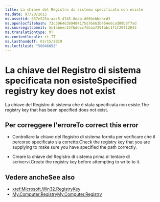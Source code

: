 ```yaml
---
title: La chiave del Registro di sistema specificata non esiste
ms.date: 07/20/2015
ms.assetid: 837e925a-aac5-4745-8eaa-d08bebbcbcd3
ms.openlocfilehash: 72c39646389484175d76663b454e6cad09b3f7ad
ms.sourcegitcommit: 5c1abeec15fbddcc7dbaa729fabc1f1f29f12045
ms.translationtype: MT
ms.contentlocale: it-IT
ms.lasthandoff: 03/15/2019
ms.locfileid: "58046653"
---
```

# <a name="specified-registry-key-does-not-exist"></a><span data-ttu-id="ff4dd-102">La chiave del Registro di sistema specificata non esiste</span><span class="sxs-lookup"><span data-stu-id="ff4dd-102">Specified registry key does not exist</span></span>
<span data-ttu-id="ff4dd-103">La chiave del Registro di sistema che è stata specificata non esiste.</span><span class="sxs-lookup"><span data-stu-id="ff4dd-103">The registry key that has been specified does not exist.</span></span>  
  
## <a name="to-correct-this-error"></a><span data-ttu-id="ff4dd-104">Per correggere l'errore</span><span class="sxs-lookup"><span data-stu-id="ff4dd-104">To correct this error</span></span>  
  
-   <span data-ttu-id="ff4dd-105">Controllare la chiave del Registro di sistema fornita per verificare che il percorso specificato sia corretto.</span><span class="sxs-lookup"><span data-stu-id="ff4dd-105">Check the registry key that you are supplying to make sure you have specified the path correctly.</span></span>  
  
-   <span data-ttu-id="ff4dd-106">Creare la chiave del Registro di sistema prima di tentare di scrivervi.</span><span class="sxs-lookup"><span data-stu-id="ff4dd-106">Create the registry key before attempting to write to it.</span></span>  
  
## <a name="see-also"></a><span data-ttu-id="ff4dd-107">Vedere anche</span><span class="sxs-lookup"><span data-stu-id="ff4dd-107">See also</span></span>

- <xref:Microsoft.Win32.RegistryKey>
- [<span data-ttu-id="ff4dd-108">My.Computer.Registry</span><span class="sxs-lookup"><span data-stu-id="ff4dd-108">My.Computer.Registry</span></span>](xref:Microsoft.VisualBasic.MyServices.RegistryProxy)
